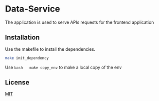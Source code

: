 # Data-Service

The application is used to serve APIs requests for the frontend application

## Installation

Use the makefile to install the dependencies.

```bash
make init_dependency
```

Use `bash  
make copy_env` to make a local copy of the env

## License

[MIT](https://choosealicense.com/licenses/mit/)
